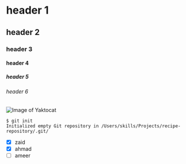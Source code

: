 # header 1
## header 2
### header 3
#### header 4 
##### header 5
###### header 6
![Image of Yaktocat](https://octodex.github.com/images/yaktocat.png)

```
$ git init
Initialized empty Git repository in /Users/skills/Projects/recipe-repository/.git/
```
- [x] zaid
- [x] ahmad
- [ ] ameer
